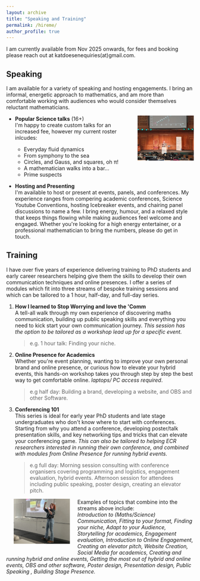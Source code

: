 ```yaml
---
layout: archive
title: "Speaking and Training"
permalink: /hireme/
author_profile: true
---
```


 I am currently available from Nov 2025 onwards, for fees and booking please reach out at katdoesenequiries(at)gmail.com.



Speaking 
----- 

I am available for a variety of speaking and hosting engagements. I bring an informal, energetic approach to mathematics, and am more than comfortable working with audiences who would consider themselves reluctant mathematicians. 

<img src="/images/Presenting2.jpg" alt="Kat speaking at Maths in Action 2024"  style="float: right; margin: 0 0 10px 10px; width: 30%;"/>

* **Popular Science talks** (16+) <br>
    I'm happy to create custom talks for an increased fee, however my current roster inlcudes:
    * Everyday fluid dynamics 
    * From symphony to the sea 
    * Circles, and Gauss, and squares, oh π! 
    * A mathematician walks into a bar...
    * Prime suspects 

* **Hosting and Presenting** <br>
    I'm available to host or present at events, panels, and conferences.  My experience ranges from compering academic conferences, Science Youtube Conventions, hosting Icebreaker events, and chairing panel discussions to name a few. I bring energy, humour, and a relaxed style that keeps things flowing while making audiences feel welcome and engaged. Whether you're looking for a high energy entertainer, or a professional mathematician to bring the numbers, please do get in touch. 


Training 
---

I have over five years of experience delivering training to PhD students and early career researchers helping give them the skills to develop their own communication techniques and online presences. I offer a series of modules which fit into three streams of bespoke training sessions and which can be tailored to a 1 hour, half-day, and full-day series.


1.  **How I learned to Stop Worrying and love the 'Comm** <br>
    A tell-all walk through my own experience of discovering maths communication, building up public speaking skills and everything you need to kick start your own communication journey. _This session has the option to be tailored as a workshop lead up for a specific event._ <br>
    > e.g. 1 hour talk: Finding your niche.
2. **Online Presence for Academics**<br>
    Whether you're event planning, wanting to improve your own personal brand and online presence, or curious how to elevate your hybrid events, this hands-on workshop takes you through step by step the best way to get comfortable online. _laptops/ PC access required_. <br>
    > e.g half day: Building a brand, developing a website, and OBS and other Software.
3. **Conferencing 101** <br>
     This series is ideal for early year PhD students and late stage undergraduates who don't know where to start with conferences. Starting from why you attend a conference, developing poster/talk presentation skills, and key networking tips and tricks that can elevate your conferencing game. _This can also be tailored to helping ECR researchers interested in running their own conference, and combined with modules from Online Presence for running hybrid events._ <br>
     > e.g full day: Morning session consulting with conference organisers covering programming and logistics, engagement evaluation, hybrid events. Afternoon session for attendees including public speaking, poster design, creating an elevator pitch.


<img src="/images/Presenting.jpg" alt="Kat delivering a seminar to QMUL Undergraduates 2024"  style="float: left; margin: 0 20px 20px 20px; width: 30%;"/>

Examples of topics that combine into the streams above include: <br>
_Introduction to (Maths/Science) Communication, Fitting to your format, Finding your niche, Adapt to your Audience, Storytelling for academics, Engagement evaluation, Introduction to Online Engagement, Creating an elevator pitch, Website Creation, Social Media for academics, Creating and running hybrid and online events, Getting the most out of hybrid and online events, OBS and other software, Poster design, Presentation design, Public Speaking , Building Stage Presence._


<!--
Throughout my PhD at the SAMBa CDT, University of Bath, we were encouraged to collaborate with each other extensively, and aid the training for the newer cohorts of students. Through this I developed a series of training courses perfect for PhD students and Early Career Researchers, and coupled it with my MathsComm career to develop training sessions for broader maths communication for academic audiences. 

I currently offer three streams of training, each of which can be tailored to 1hr talks, or half/full day training. Below are the streams and examples of the modules within each area. 

* How I learned to stop worrying and love the 'Comm
    * Introduction to (Maths/Science) Communication
    * Refining your material
    * Storytelling for academics
    * Finding your niche
    * Engagement evaluation
    * Planning engagement activities
    * Audience consideration
    * Online engagement
    * Creating an elevator pitch 

<br>
* Online presences for academics
    * Website Creation 
    * Social Media for academics
    * Creating and running hybrid and online events 
    * Getting the most out of hybrid and online events
    * OBS and other software
    * Online public engagement

<br>
* Conferencing 101
    * Poster design
    * Presentation design
    * Public Speaking 
    * Networking
    * Creating an elevator pitch
    * Running a conference consultancy
    * Designing a hybrid/online conference

-->




